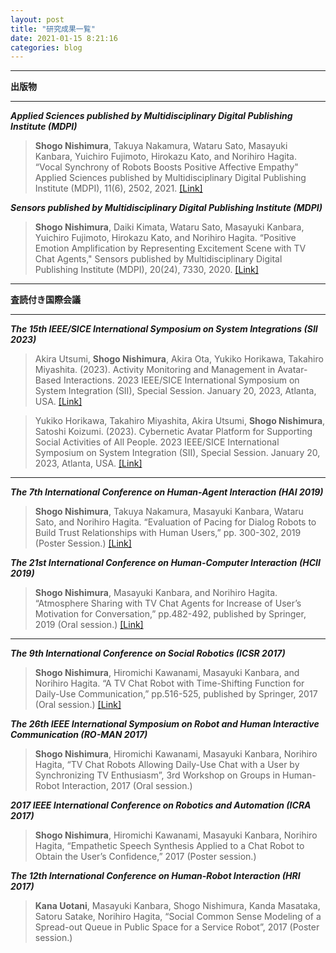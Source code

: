 ```yaml
---
layout: post
title: "研究成果一覧"
date: 2021-01-15 8:21:16
categories: blog
---
```


---

**出版物**

---

_**Applied Sciences published by Multidisciplinary Digital Publishing Institute (MDPI)**_

> **Shogo Nishimura**, Takuya Nakamura, Wataru Sato, Masayuki Kanbara, Yuichiro Fujimoto,
> Hirokazu Kato, and Norihiro Hagita. “Vocal Synchrony of Robots Boosts Positive Affective Empathy" Applied Sciences published by Multidisciplinary Digital Publishing Institute (MDPI), 11(6), 2502, 2021.
> <a href="https://www.mdpi.com/2076-3417/11/6/2502">[Link]</a>

_**Sensors published by Multidisciplinary Digital Publishing Institute (MDPI)**_

> **Shogo Nishimura**, Daiki Kimata, Wataru Sato, Masayuki Kanbara, Yuichiro Fujimoto, Hirokazu Kato, and Norihiro Hagita. “Positive Emotion Amplification by Representing Excitement Scene with TV Chat Agents," Sensors published by Multidisciplinary Digital Publishing Institute (MDPI), 20(24), 7330, 2020.
> <a href="https://www.mdpi.com/1424-8220/20/24/7330">[Link]</a>

---

**査読付き国際会議**<br>

---

_**The 15th IEEE/SICE International Symposium on System Integrations (SII 2023)**_

> Akira Utsumi, **Shogo Nishimura**, Akira Ota, Yukiko Horikawa, Takahiro Miyashita. (2023). Activity Monitoring and Management in Avatar-Based Interactions. 2023 IEEE/SICE International Symposium on System Integration (SII), Special Session. January 20, 2023, Atlanta, USA.
> <a href="https://ieeexplore.ieee.org/document/10039192">[Link]</a>

> Yukiko Horikawa, Takahiro Miyashita, Akira Utsumi, **Shogo Nishimura**, Satoshi Koizumi. (2023). Cybernetic Avatar Platform for Supporting Social Activities of All People. 2023 IEEE/SICE International Symposium on System Integration (SII), Special Session. January 20, 2023, Atlanta, USA.
> <a href="https://ieeexplore.ieee.org/document/10039460">[Link]</a>

---

_**The 7th International Conference on Human-Agent Interaction (HAI 2019)**_

> **Shogo Nishimura**, Takuya Nakamura, Masayuki Kanbara, Wataru Sato, and Norihiro Hagita. “Evaluation of Pacing for Dialog Robots to Build Trust Relationships with Human Users,” pp. 300-302, 2019 (Poster Session.)
> <a href="https://dl.acm.org/doi/10.1145/3349537.3352799">[Link]</a>

_**The 21st International Conference on Human-Computer Interaction (HCII 2019)**_

> **Shogo Nishimura**, Masayuki Kanbara, and Norihiro Hagita. “Atmosphere Sharing with TV Chat Agents for Increase of User’s Motivation for Conversation,” pp.482-492, published by Springer, 2019 (Oral session.)
> <a href="https://dl.acm.org/doi/abs/10.1007/978-3-030-22012-9_35">[Link]</a>

---

_**The 9th International Conference on Social Robotics (ICSR 2017)**_

> **Shogo Nishimura**, Hiromichi Kawanami, Masayuki Kanbara, and Norihiro Hagita. “A TV Chat Robot with Time-Shifting Function for Daily-Use Communication,” pp.516-525, published by Springer, 2017 (Oral session.)
> <a href="https://link.springer.com/chapter/10.1007/978-3-319-70022-9_51">[Link]</a>

_**The 26th IEEE International Symposium on Robot and Human Interactive Communication (RO-MAN 2017)**_

> **Shogo Nishimura**, Hiromichi Kawanami, Masayuki Kanbara, Norihiro Hagita, “TV Chat Robots Allowing Daily-Use Chat with a User by Synchronizing TV Enthusiasm”, 3rd Workshop on Groups in Human-Robot Interaction, 2017 (Oral session.)

_**2017 IEEE International Conference on Robotics and Automation (ICRA 2017)**_

> **Shogo Nishimura**, Hiromichi Kawanami, Masayuki Kanbara, Norihiro Hagita, “Empathetic Speech Synthesis Applied to a Chat Robot to Obtain the User’s Confidence,” 2017 (Poster session.)

_**The 12th International Conference on Human-Robot Interaction (HRI 2017)**_

> **Kana Uotani**, Masayuki Kanbara, Shogo Nishimura, Kanda Masataka, Satoru Satake, Norihiro Hagita, “Social Common Sense Modeling of a Spread-out Queue in Public Space for a Service Robot”, 2017 (Poster session.)
